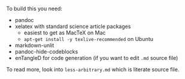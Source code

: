 To build this you need:
* pandoc
* xelatex with standard science article packages
  - easiest to get as MacTeX on Mac
  - `apt-get install -y texlive-recommended` on Ubuntu
* markdown-unlit
* pandoc-hide-codeblocks
* enTangleD for code generation (if you want to edit `.md` source file)

To read more, look into `less-arbitrary.md` which is literate source file.
